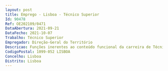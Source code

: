 ```yaml
--- 
layout: post
title: Emprego - Lisboa - Técnico Superior
Id: 90478
Ref: OE202109/0471
DataAbertura: 2021-09-21
DataFecho: 2021-10-07
Trabalho: Técnico Superior
Empregador: Direção-Geral do Território
Descricao: Funções inerentes ao conteúdo funcional da carreira de Técnico Superior, a afetar à Divisão de Cadastro Predial da Direção Geral do Território, requerendo se competências e experiência adequadas para desempenho das atividades principais da Divisão.
CodigoPostal: 1099-052 LISBOA
Concelho: Lisboa
Distrito: Lisboa
--- 
```

